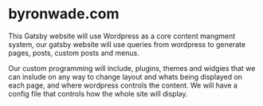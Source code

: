 # byronwade.com
This Gatsby website will use Wordpress as a core content mangment system, our gatsby website will use queries from wordpress to generate pages, posts, custom posts and menus.

Our custom programming will include, plugins, themes and widgies that we can inslude on any way to change layout and whats being displayed on each page, and where wordpress controls the content. We will have a config file that controls how the whole site will display.
